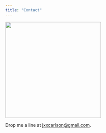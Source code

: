```yaml
---
title: "Contact"
---
```


<img src="/img/jim-headshot.jpg" width="300px" float="left">

Drop me a line at [jxxcarlson@gmail.com](mailto:jxxcarlson@gmail.com).
